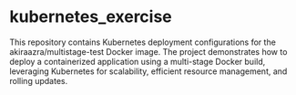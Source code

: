 # kubernetes_exercise
This repository contains Kubernetes deployment configurations for the akiraazra/multistage-test Docker image. The project demonstrates how to deploy a containerized application using a multi-stage Docker build, leveraging Kubernetes for scalability, efficient resource management, and rolling updates.
